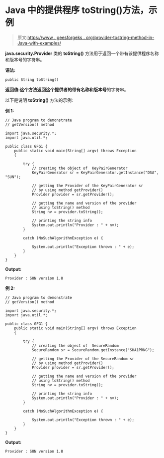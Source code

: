 # Java 中的提供程序 toString()方法，示例

> 原文:[https://www . geesforgeks . org/provider-tostring-method-in-Java-with-examples/](https://www.geeksforgeeks.org/provider-tostring-method-in-java-with-examples/)

**java.security.Provider** 类的 **toString()** 方法用于返回一个带有该提供程序名称和版本号的字符串。

**语法:**

```
public String toString()
```

**返回值:**这个方法返回这个提供者的带有**名称和版本号**的字符串。

以下是说明 **toString()** 方法的示例:

**例 1:**

```
// Java program to demonstrate
// getVersion() method

import java.security.*;
import java.util.*;

public class GFG1 {
    public static void main(String[] argv) throws Exception
    {

        try {
            // creating the object of  KeyPairGenerator
            KeyPairGenerator sr = KeyPairGenerator.getInstance("DSA", "SUN");

            // getting the Provider of the KeyPairGenerator sr
            // by using method getProvider()
            Provider provider = sr.getProvider();

            // getting the name and version of the provider
            // using toString() method
            String nv = provider.toString();

            // printing the string info
            System.out.println("Provider : " + nv);
        }

        catch (NoSuchAlgorithmException e) {

            System.out.println("Exception thrown : " + e);
        }
    }
}
```

**Output:**

```
Provider : SUN version 1.8

```

**例 2:**

```
// Java program to demonstrate
// getVersion() method

import java.security.*;
import java.util.*;

public class GFG1 {
    public static void main(String[] argv) throws Exception
    {

        try {
            // creating the object of  SecureRandom
            SecureRandom sr = SecureRandom.getInstance("SHA1PRNG");

            // getting the Provider of the SecureRandom sr
            // by using method getProvider()
            Provider provider = sr.getProvider();

            // getting the name and version of the provider
            // using toString() method
            String nv = provider.toString();

            // printing the string info
            System.out.println("Provider : " + nv);
        }

        catch (NoSuchAlgorithmException e) {

            System.out.println("Exception thrown : " + e);
        }
    }
}
```

**Output:**

```
Provider : SUN version 1.8

```